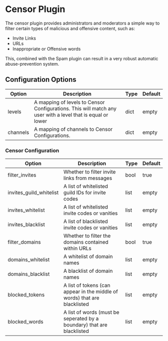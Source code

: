 # Censor Plugin

The censor plugin provides administrators and moderators a simple way to filter certain types of malicious and offensive content, such as:

- Invite Links
- URLs
- Inappropriate or Offensive words

This, combined with the Spam plugin can result in a very robust automatic abuse-prevention system.

## Configuration Options

| Option | Description | Type | Default |
|--------|-------------|------|---------|
| levels | A mapping of levels to Censor Configurations. This will match any user with a level that is equal or lower | dict | empty |
| channels | A mapping of channels to Censor Configurations. | dict | empty |

### Censor Configuration

| Option | Description | Type | Default |
|--------|-------------|------|---------|
| filter\_invites | Whether to filter invite links from messages | bool | true |
| invites\_guild\_whitelist | A list of whitelisted guild IDs for invite codes | list | empty |
| invites\_whitelist | A list of whitelisted invite codes or vanities | list | empty |
| invites\_blacklist | A list of blacklisted invite codes or vanities | list | empty |
| filter\_domains | Whether to filter the domains contained within URLs | bool | true |
| domains\_whitelist | A whitelist of domain names | list | empty |
| domains\_blacklist | A blacklist of domain names | list | empty |
| blocked\_tokens | A list of tokens (can appear in the middle of words) that are blacklisted | list | empty |
| blocked\_words | A list of words (must be seperated by a boundary) that are blacklisted | list | empty |
